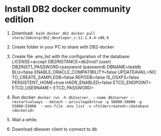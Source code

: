 # Install DB2 docker community edition

1. Download:` bash
docker db2 docker pull store/ibmcorp/db2_developer_c:11.1.4.4-x86_6`

2. Create folder in your PC to share with DB2-docker
3. Create file .env_list with the configuration of the database:
LICENSE=accept
DB2INSTANCE=db2inst1 (user)
DB2INST1_PASSWORD=password (password)
DBNAME=testdb
BLU=false
ENABLE_ORACLE_COMPATIBILITY=false
UPDATEAVAIL=NO
TO_CREATE_SAMPLEDB=false
REPODB=false
IS_OSXFS=false
PERSISTENT_HOME=true
HADR_ENABLED=false
ETCD_ENDPOINT=
ETCD_USERNAME=
ETCD_PASSWORD=

4. Run docker: `docker run -h db2server_ --name db2server --restart=always --detach --privileged=true -p 50000:50000 -p 55000:55000  --env-file .env_list -v <foldercreated>:/database <dockerid>`

5. Wait a while.
6. Download dbeaver client to connect to db
